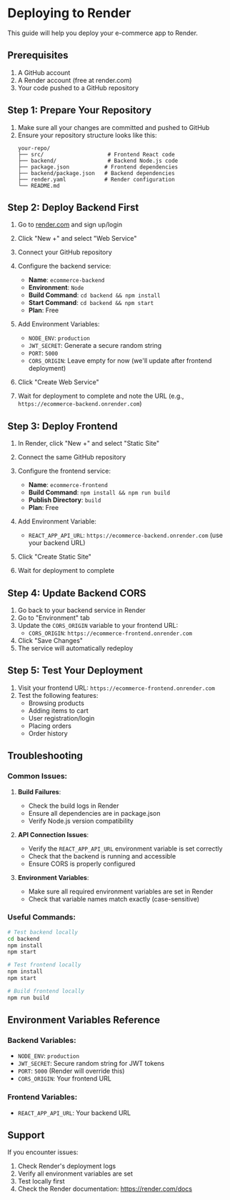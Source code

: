 # Deploying to Render

This guide will help you deploy your e-commerce app to Render.

## Prerequisites

1. A GitHub account
2. A Render account (free at render.com)
3. Your code pushed to a GitHub repository

## Step 1: Prepare Your Repository

1. Make sure all your changes are committed and pushed to GitHub
2. Ensure your repository structure looks like this:
   ```
   your-repo/
   ├── src/                    # Frontend React code
   ├── backend/                # Backend Node.js code
   ├── package.json           # Frontend dependencies
   ├── backend/package.json   # Backend dependencies
   ├── render.yaml            # Render configuration
   └── README.md
   ```

## Step 2: Deploy Backend First

1. Go to [render.com](https://render.com) and sign up/login
2. Click "New +" and select "Web Service"
3. Connect your GitHub repository
4. Configure the backend service:
   - **Name**: `ecommerce-backend`
   - **Environment**: `Node`
   - **Build Command**: `cd backend && npm install`
   - **Start Command**: `cd backend && npm start`
   - **Plan**: Free

5. Add Environment Variables:
   - `NODE_ENV`: `production`
   - `JWT_SECRET`: Generate a secure random string
   - `PORT`: `5000`
   - `CORS_ORIGIN`: Leave empty for now (we'll update after frontend deployment)

6. Click "Create Web Service"
7. Wait for deployment to complete and note the URL (e.g., `https://ecommerce-backend.onrender.com`)

## Step 3: Deploy Frontend

1. In Render, click "New +" and select "Static Site"
2. Connect the same GitHub repository
3. Configure the frontend service:
   - **Name**: `ecommerce-frontend`
   - **Build Command**: `npm install && npm run build`
   - **Publish Directory**: `build`
   - **Plan**: Free

4. Add Environment Variable:
   - `REACT_APP_API_URL`: `https://ecommerce-backend.onrender.com` (use your backend URL)

5. Click "Create Static Site"
6. Wait for deployment to complete

## Step 4: Update Backend CORS

1. Go back to your backend service in Render
2. Go to "Environment" tab
3. Update the `CORS_ORIGIN` variable to your frontend URL:
   - `CORS_ORIGIN`: `https://ecommerce-frontend.onrender.com`
4. Click "Save Changes"
5. The service will automatically redeploy

## Step 5: Test Your Deployment

1. Visit your frontend URL: `https://ecommerce-frontend.onrender.com`
2. Test the following features:
   - Browsing products
   - Adding items to cart
   - User registration/login
   - Placing orders
   - Order history

## Troubleshooting

### Common Issues:

1. **Build Failures**:
   - Check the build logs in Render
   - Ensure all dependencies are in package.json
   - Verify Node.js version compatibility

2. **API Connection Issues**:
   - Verify the `REACT_APP_API_URL` environment variable is set correctly
   - Check that the backend is running and accessible
   - Ensure CORS is properly configured

3. **Environment Variables**:
   - Make sure all required environment variables are set in Render
   - Check that variable names match exactly (case-sensitive)

### Useful Commands:

```bash
# Test backend locally
cd backend
npm install
npm start

# Test frontend locally
npm install
npm start

# Build frontend locally
npm run build
```

## Environment Variables Reference

### Backend Variables:
- `NODE_ENV`: `production`
- `JWT_SECRET`: Secure random string for JWT tokens
- `PORT`: `5000` (Render will override this)
- `CORS_ORIGIN`: Your frontend URL

### Frontend Variables:
- `REACT_APP_API_URL`: Your backend URL

## Support

If you encounter issues:
1. Check Render's deployment logs
2. Verify all environment variables are set
3. Test locally first
4. Check the Render documentation: https://render.com/docs 